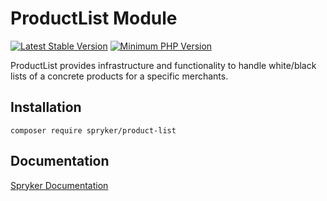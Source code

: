 # ProductList Module
[![Latest Stable Version](https://poser.pugx.org/spryker/product-list/v/stable.svg)](https://packagist.org/packages/spryker/product-list)
[![Minimum PHP Version](https://img.shields.io/badge/php-%3E%3D%207.4-8892BF.svg)](https://php.net/)

ProductList provides infrastructure and functionality to handle white/black lists of a concrete products for a specific merchants.

## Installation

```
composer require spryker/product-list
```

## Documentation

[Spryker Documentation](https://academy.spryker.com/developing_with_spryker/module_guide/modules.html)
